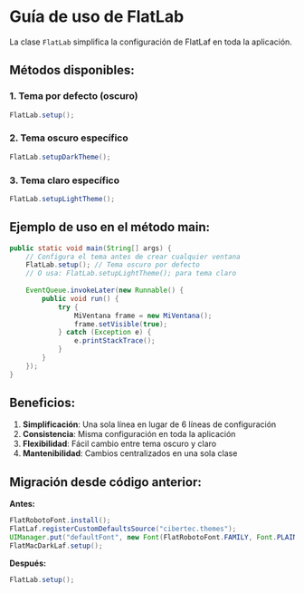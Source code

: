 # Guía de uso de FlatLab

La clase `FlatLab` simplifica la configuración de FlatLaf en toda la aplicación.

## Métodos disponibles:

### 1. Tema por defecto (oscuro)
```java
FlatLab.setup();
```

### 2. Tema oscuro específico
```java
FlatLab.setupDarkTheme();
```

### 3. Tema claro específico
```java
FlatLab.setupLightTheme();
```

## Ejemplo de uso en el método main:

```java
public static void main(String[] args) {
    // Configura el tema antes de crear cualquier ventana
    FlatLab.setup(); // Tema oscuro por defecto
    // O usa: FlatLab.setupLightTheme(); para tema claro
    
    EventQueue.invokeLater(new Runnable() {
        public void run() {
            try {
                MiVentana frame = new MiVentana();
                frame.setVisible(true);
            } catch (Exception e) {
                e.printStackTrace();
            }
        }
    });
}
```

## Beneficios:

1. **Simplificación**: Una sola línea en lugar de 6 líneas de configuración
2. **Consistencia**: Misma configuración en toda la aplicación
3. **Flexibilidad**: Fácil cambio entre tema oscuro y claro
4. **Mantenibilidad**: Cambios centralizados en una sola clase

## Migración desde código anterior:

**Antes:**
```java
FlatRobotoFont.install();
FlatLaf.registerCustomDefaultsSource("cibertec.themes");
UIManager.put("defaultFont", new Font(FlatRobotoFont.FAMILY, Font.PLAIN, 13));
FlatMacDarkLaf.setup();
```

**Después:**
```java
FlatLab.setup();
```
